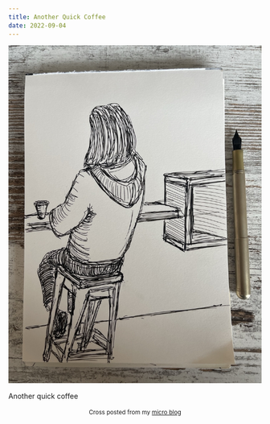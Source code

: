```yaml
---
title: Another Quick Coffee
date: 2022-09-04
---
```

![Another Quick Coffee](image/d3b8f0afb1.jpg)

<p>Another quick coffee</p>



<center><small>Cross posted from my <a href='http://micro.blog/joshnicholas'>micro blog</a></small></center>

    